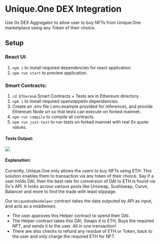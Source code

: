# Unique.One DEX Integration
Use 0x DEX Aggregator to allow user to buy NFTs from Unique.One marketplace using any Token of their choice.

## Setup

### React UI:
1. `npm i` to install required dependencies for react application
2. `npm run start` to preview application.

### Smart Contracts:
1. `cd Ethereum` Smart Contracts + Tests are in Ethereum directory.
2. `npm i` to install required openzeppelin dependencies.
3. Create an .env file (.env.example provided for reference), and provide Ethereum Node url so that tests can execute on forked mainnet.
4. `npm run compile` to compile all contracts.
5. `npm run just-test` to run tests on forked mainnet with real 0x quote values.

#### Tests Output:
![](https://i.imgur.com/yX3BIQK.png)

#### Explanation:
Currently, Unique.One only allows the users to buy NFTs using ETH. This solution enables them to transaction via any token of their choice.
Say if a user holds DAI, then the best rate for conversion of DAI to ETH is found via 0x's API. It looks across various pools like Uniswap, Sushiswap, Curve, Balancer and more to find the trade with least slippage.

Our `UniqueOneDexHelper` contract takes the data outputed by API as input, and acts as a middlemen.
- The user approves this Helper contract to spend their DAI.
- The Helper contract takes this DAI, Swaps it to ETH, Buys the required NFT, and sends it to the user. All in one transaction!
- There are also checks to refund any residue of ETH or Token, back to the user and only charge the required ETH for NFT.
